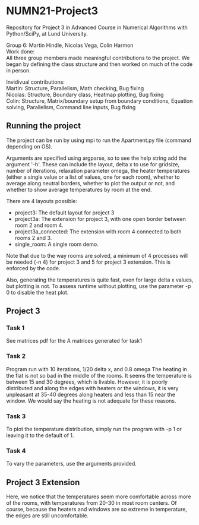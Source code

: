 # NUMN21-Project3
Repository for Project 3 in Advanced Course in Numerical Algorithms with Python/SciPy, at Lund University.

Group 6: Martin Hindle, Nicolas Vega, Colin Harmon \
Work done: \
All three group members made meaningful contributions to the project. We began by defining the class structure and then worked on much of the code in person.

Invidivual contributions:\
Martin: Structure, Parallelism, Math checking, Bug fixing \
Nicolas: Structure, Boundary class, Heatmap plotting, Bug fixing \
Colin: Structure, Matrix/boundary setup from boundary conditions, Equation solving, Parallelism, Command line inputs, Bug fixing

## Running the project
The project can be run by using mpi to run the Apartment.py file (command depending on OS). 

Arguments are specified using argparse, so to see the help string add the argument '-h'. These can include the layout, delta x to use for gridsize, number of iterations, relaxation parameter omega, the heater temperatures (either a single value or a list of values, one for each room), whether to average along neutral borders, whether to plot the output or not, and whether to show average temperatures by room at the end.

There are 4 layouts possible:
  - project3: The default layout for project 3
  - project3a: The extension for project 3, with one open border between room 2 and room 4.
  - project3a_connected: The extension with room 4 connected to both rooms 2 and 3.
  - single_room: A single room demo.

Note that due to the way rooms are solved, a minimum of 4 processes will be needed (-n 4) for project 3 and 5 for project 3 extension. This is enforced by the code.

Also, generating the temperatures is quite fast, even for large delta x values, but plotting is not. To assess runtime without plotting, use the parameter -p 0 to disable the heat plot.

## Project 3
### Task 1
See matrices pdf for the A matrices generated for task1

### Task 2
Program run with 10 iterations, 1/20 delta x, and 0.8 omega
The heating in the flat is not so bad in the middle of the rooms. It seems the temperature is between 15 and 30 degrees, which is livable. However, it is poorly distributed and along the edges with heaters or the windows, it is very unpleasant at 35-40 degrees along heaters and less than 15 near the window. We would say the heating is not adequate for these reasons.

### Task 3
To plot the temperature distribution, simply run the program with -p 1 or leaving it to the default of 1.

### Task 4
To vary the parameters, use the arguments provided.

## Project 3 Extension
Here, we notice that the temperatures seem more comfortable across more of the rooms, with temperatures from 20-30 in most room centers. Of course, because the heaters and windows are so extreme in temperature, the edges are still uncomfortable.
